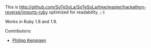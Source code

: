 This is http://github.com/SoTeSoLa/SoTeSoLa/tree/master/hackathon-reverse/imports-ruby optimized for readability. ;-)

Works in Ruby 1.8 and 1.9.

Contributors:
* [Philipp Kempgen](http://github.com/philipp-kempgen)
